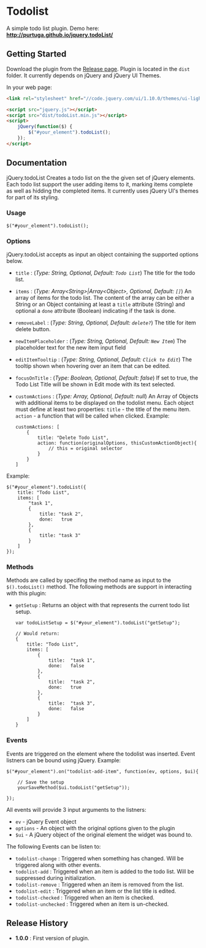 # Todolist

A simple todo list plugin. Demo here: __http://purtuga.github.io/jquery.todoList/__

## Getting Started
Download the plugin from the [Release page][rel]. Plugin is located in the `dist` folder. It currently depends on jQuery and jQuery UI Themes.

[rel]: https://github.com/purtuga/jquery.todoList/releases

In your web page:

```html
<link rel="stylesheet" href="//code.jquery.com/ui/1.10.0/themes/ui-lightness/jquery-ui.css">

<script src="jquery.js"></script>
<script src="dist/todoList.min.js"></script>
<script>
    jQuery(function($) {
        $("#your_element").todoList();
    });
</script>
```

## Documentation
jQuery.todoList Creates a todo list on the the given set of jQuery elements. Each todo list support the user adding items to it, marking items complete as well as hidding the completed items.  It currently uses jQuery UI's themes for part of its styling.


### Usage

    $("#your_element").todoList();


### Options

jQuery.todoList accepts as input an object containing the supported options below.

-   `title` : (_Type: String, Optional, Default: `Todo List`_) The title for the todo list.
-   `items` : (_Type: Array&lt;String&gt;|Array&lt;Object&gt;, Optional, Default: `[]`_) An array of items for the todo list. The content of the array can be either a String or an Object containing at least a `title` attribute (String) and optional a `done` attribute (Boolean) indicating if the task is done.
-   `removeLabel` : (_Type: String, Optional, Default: `delete?`_) The title for item delete button.
-   `newItemPlaceholder` : (_Type: String, Optional, Default: `New Item`_) The placeholder text for the new item input field
-   `editItemTooltip` : (_Type: String, Optional, Default: `Click to Edit`_) The tooltip shown when hovering over an item that can be edited.
-   `focusOnTitle` : (_Type: Boolean, Optional, Default: false_) If set to true, the Todo List Title will be shown in Edit mode with its text selected.
-   `customActions` : (_Type: Array, Optional, Default: null_) An Array of Objects with additional items to be displayed on the todolist menu. Each object must define at least two properties: `title` - the title of the menu item. `action` - a function that will be called when clicked.
    Example:

        customActions: [
            {
                title: "Delete Todo List",
                action: function(originalOptions, thisCustomActionObject){
                    // this = original selector
                }
            }
        ]


Example:

    $("#your_element").todoList({
        title: "Todo List",
        items: [
            "task 1",
            {
                title: "task 2",
                done:   true
            },
            {
                title: "task 3"
            }
        ]
    });

### Methods

Methods are called by specifing the method name as input to the `$().todoList()` method. The following methods are support in interacting with this plugin:

-   `getSetup` : Returns an object with that represents the current todo list setup.

        var todoListSetup = $("#your_element").todoList("getSetup");

        // Would return:
        {
            title: "Todo List",
            items: [
                {
                    title:  "task 1",
                    done:   false
                },
                {
                    title:  "task 2",
                    done:   true
                },
                {
                    title:  "task 3",
                    done:   false
                }
            ]
        }

### Events
Events are triggered on the element where the todolist was inserted. Event listners can be bound using jQuery. Example:

    $("#your_element").on("todolist-add-item", function(ev, options, $ui){

        // Save the setup
        yourSaveMethod($ui.todoList("getSetup"));

    });

All events will provide 3 input arguments to the listners:

-   `ev` - jQuery Event object
-   `options` - An object with the original options given to the plugin
-   `$ui` - A jQuery object of the original element the widget was bound to.

The following Events can be listen to:

-   `todolist-change` : Triggered when something has changed. Will be triggered along with other events.
-   `todolist-add` : Triggered when an item is added to the todo list. Will be suppressed during initialization.
-   `todolist-remove` : Triggered when an item is removed from the list.
-   `todolist-edit` : Triggered when an item or the list title is edited.
-   `todolist-checked` : Triggered when an item is checked.
-   `todolist-unchecked` : Triggered when an item is un-checked.


## Release History

-   **1.0.0** : First version of plugin.


